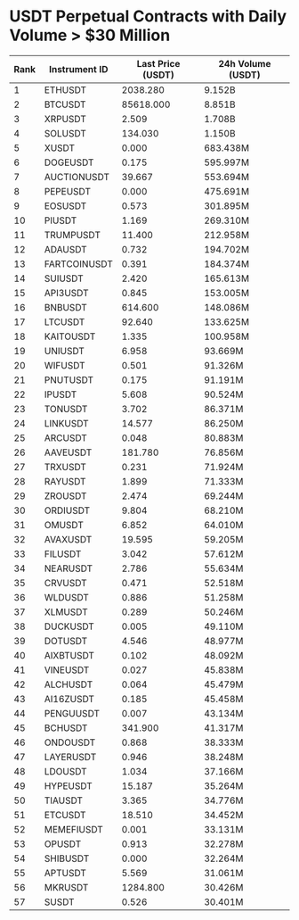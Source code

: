 # USDT Perpetual Contracts with Daily Volume > $30 Million

| Rank | Instrument ID | Last Price (USDT) | 24h Volume (USDT) |
|------|---------------|-------------------|-------------------|
| 1 | ETHUSDT | 2038.280 | 9.152B |
| 2 | BTCUSDT | 85618.000 | 8.851B |
| 3 | XRPUSDT | 2.509 | 1.708B |
| 4 | SOLUSDT | 134.030 | 1.150B |
| 5 | XUSDT | 0.000 | 683.438M |
| 6 | DOGEUSDT | 0.175 | 595.997M |
| 7 | AUCTIONUSDT | 39.667 | 553.694M |
| 8 | PEPEUSDT | 0.000 | 475.691M |
| 9 | EOSUSDT | 0.573 | 301.895M |
| 10 | PIUSDT | 1.169 | 269.310M |
| 11 | TRUMPUSDT | 11.400 | 212.958M |
| 12 | ADAUSDT | 0.732 | 194.702M |
| 13 | FARTCOINUSDT | 0.391 | 184.374M |
| 14 | SUIUSDT | 2.420 | 165.613M |
| 15 | API3USDT | 0.845 | 153.005M |
| 16 | BNBUSDT | 614.600 | 148.086M |
| 17 | LTCUSDT | 92.640 | 133.625M |
| 18 | KAITOUSDT | 1.335 | 100.958M |
| 19 | UNIUSDT | 6.958 | 93.669M |
| 20 | WIFUSDT | 0.501 | 91.326M |
| 21 | PNUTUSDT | 0.175 | 91.191M |
| 22 | IPUSDT | 5.608 | 90.524M |
| 23 | TONUSDT | 3.702 | 86.371M |
| 24 | LINKUSDT | 14.577 | 86.250M |
| 25 | ARCUSDT | 0.048 | 80.883M |
| 26 | AAVEUSDT | 181.780 | 76.856M |
| 27 | TRXUSDT | 0.231 | 71.924M |
| 28 | RAYUSDT | 1.899 | 71.333M |
| 29 | ZROUSDT | 2.474 | 69.244M |
| 30 | ORDIUSDT | 9.804 | 68.210M |
| 31 | OMUSDT | 6.852 | 64.010M |
| 32 | AVAXUSDT | 19.595 | 59.205M |
| 33 | FILUSDT | 3.042 | 57.612M |
| 34 | NEARUSDT | 2.786 | 55.634M |
| 35 | CRVUSDT | 0.471 | 52.518M |
| 36 | WLDUSDT | 0.886 | 51.258M |
| 37 | XLMUSDT | 0.289 | 50.246M |
| 38 | DUCKUSDT | 0.005 | 49.110M |
| 39 | DOTUSDT | 4.546 | 48.977M |
| 40 | AIXBTUSDT | 0.102 | 48.092M |
| 41 | VINEUSDT | 0.027 | 45.838M |
| 42 | ALCHUSDT | 0.064 | 45.479M |
| 43 | AI16ZUSDT | 0.185 | 45.458M |
| 44 | PENGUUSDT | 0.007 | 43.134M |
| 45 | BCHUSDT | 341.900 | 41.317M |
| 46 | ONDOUSDT | 0.868 | 38.333M |
| 47 | LAYERUSDT | 0.946 | 38.248M |
| 48 | LDOUSDT | 1.034 | 37.166M |
| 49 | HYPEUSDT | 15.187 | 35.264M |
| 50 | TIAUSDT | 3.365 | 34.776M |
| 51 | ETCUSDT | 18.510 | 34.452M |
| 52 | MEMEFIUSDT | 0.001 | 33.131M |
| 53 | OPUSDT | 0.913 | 32.278M |
| 54 | SHIBUSDT | 0.000 | 32.264M |
| 55 | APTUSDT | 5.569 | 31.061M |
| 56 | MKRUSDT | 1284.800 | 30.426M |
| 57 | SUSDT | 0.526 | 30.401M |
